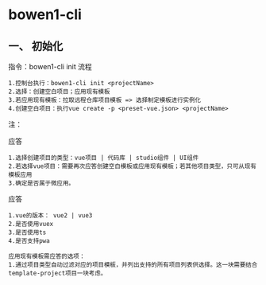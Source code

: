 # bowen1-cli

## 一、 初始化

指令：bowen1-cli init <projectName>
流程

```
1.控制台执行：bowen1-cli init <projectName>
2.选择：创建空白项目；应用现有模板
3.若应用现有模板：拉取远程仓库项目模板 => 选择制定模板进行实例化
4.创建空白项目：执行vue create -p <preset-vue.json> <projectName>
```

注：

应答

```
1.选择创建项目的类型：vue项目 | 代码库 | studio组件 | UI组件
2.若选择vue项目：需要再次应答创建空白模板或应用现有模板；若其他项目类型，只可从现有模板应用
3.确定是否属于微应用。
```

应答

```
1.vue的版本： vue2 | vue3
2.是否使用vuex
3.是否使用ts
4.是否支持pwa

应用现有模板需应答的选项：
1.通过项目类型自动过滤对应的项目模板，并列出支持的所有项目列表供选择。这一块需要结合template-project项目一块考虑。
```
